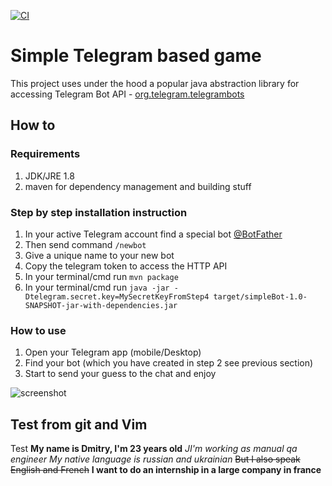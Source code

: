 [![CI](https://github.com/bonaventura28/chat-bot-game/actions/workflows/main.yml/badge.svg)](https://github.com/bonaventura28/chat-bot-game/actions/workflows/main.yml)
# Simple Telegram based game

This project uses under the hood a popular java abstraction library for accessing Telegram Bot API - [org.telegram.telegrambots](https://github.com/rubenlagus/TelegramBots)

## How to

### Requirements
1. JDK/JRE 1.8
2. maven for dependency management and building stuff

### Step by step installation instruction
1. In your active Telegram account find a special bot [@BotFather](https://telegram.me/BotFather)
2. Then send command `/newbot`
3. Give a unique name to your new bot
4. Copy the telegram token to access the HTTP API
5. In your terminal/cmd run `mvn package`
6. In your terminal/cmd run `java -jar -Dtelegram.secret.key=MySecretKeyFromStep4 target/simpleBot-1.0-SNAPSHOT-jar-with-dependencies.jar`

### How to use

1. Open your Telegram app (mobile/Desktop)
2. Find your bot (which you have created in step 2 see previous section)
3. Start to send your guess to the chat and enjoy

![screenshot](https://raw.githubusercontent.com/devatlant/chat-bot-game/master/res/telegram_screenshot.jpg)

## Test from git and Vim
Test
**My name is Dmitry, I'm 23 years old**
*JI'm working as manual qa engineer*
_My native language is russian and ukrainian_
~~But I also speak English and French~~
__I want to do an internship in a large company in france__ 